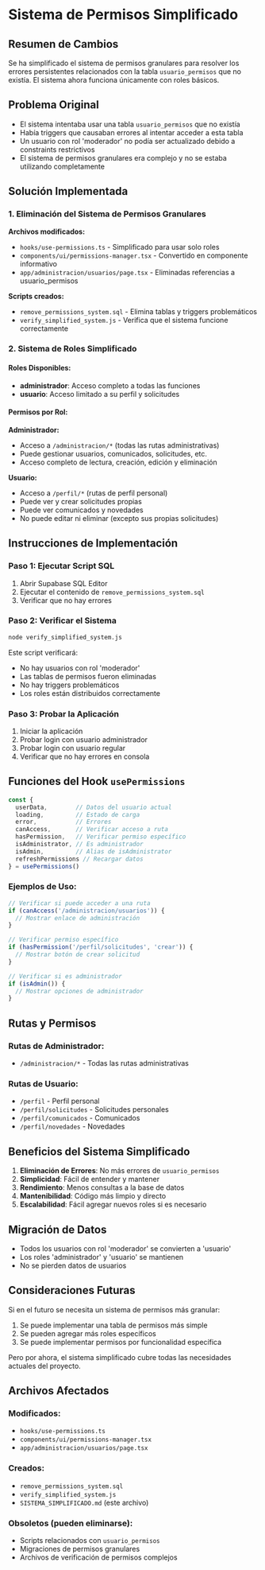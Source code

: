# Sistema de Permisos Simplificado

## Resumen de Cambios

Se ha simplificado el sistema de permisos granulares para resolver los errores persistentes relacionados con la tabla `usuario_permisos` que no existía. El sistema ahora funciona únicamente con roles básicos.

## Problema Original

- El sistema intentaba usar una tabla `usuario_permisos` que no existía
- Había triggers que causaban errores al intentar acceder a esta tabla
- Un usuario con rol 'moderador' no podía ser actualizado debido a constraints restrictivos
- El sistema de permisos granulares era complejo y no se estaba utilizando completamente

## Solución Implementada

### 1. Eliminación del Sistema de Permisos Granulares

**Archivos modificados:**
- `hooks/use-permissions.ts` - Simplificado para usar solo roles
- `components/ui/permissions-manager.tsx` - Convertido en componente informativo
- `app/administracion/usuarios/page.tsx` - Eliminadas referencias a usuario_permisos

**Scripts creados:**
- `remove_permissions_system.sql` - Elimina tablas y triggers problemáticos
- `verify_simplified_system.js` - Verifica que el sistema funcione correctamente

### 2. Sistema de Roles Simplificado

#### Roles Disponibles:
- **administrador**: Acceso completo a todas las funciones
- **usuario**: Acceso limitado a su perfil y solicitudes

#### Permisos por Rol:

**Administrador:**
- Acceso a `/administracion/*` (todas las rutas administrativas)
- Puede gestionar usuarios, comunicados, solicitudes, etc.
- Acceso completo de lectura, creación, edición y eliminación

**Usuario:**
- Acceso a `/perfil/*` (rutas de perfil personal)
- Puede ver y crear solicitudes propias
- Puede ver comunicados y novedades
- No puede editar ni eliminar (excepto sus propias solicitudes)

## Instrucciones de Implementación

### Paso 1: Ejecutar Script SQL

1. Abrir Supabase SQL Editor
2. Ejecutar el contenido de `remove_permissions_system.sql`
3. Verificar que no hay errores

### Paso 2: Verificar el Sistema

```bash
node verify_simplified_system.js
```

Este script verificará:
- No hay usuarios con rol 'moderador'
- Las tablas de permisos fueron eliminadas
- No hay triggers problemáticos
- Los roles están distribuidos correctamente

### Paso 3: Probar la Aplicación

1. Iniciar la aplicación
2. Probar login con usuario administrador
3. Probar login con usuario regular
4. Verificar que no hay errores en consola

## Funciones del Hook `usePermissions`

```typescript
const {
  userData,        // Datos del usuario actual
  loading,         // Estado de carga
  error,           // Errores
  canAccess,       // Verificar acceso a ruta
  hasPermission,   // Verificar permiso específico
  isAdministrator, // Es administrador
  isAdmin,         // Alias de isAdministrator
  refreshPermissions // Recargar datos
} = usePermissions()
```

### Ejemplos de Uso:

```typescript
// Verificar si puede acceder a una ruta
if (canAccess('/administracion/usuarios')) {
  // Mostrar enlace de administración
}

// Verificar permiso específico
if (hasPermission('/perfil/solicitudes', 'crear')) {
  // Mostrar botón de crear solicitud
}

// Verificar si es administrador
if (isAdmin()) {
  // Mostrar opciones de administrador
}
```

## Rutas y Permisos

### Rutas de Administrador:
- `/administracion/*` - Todas las rutas administrativas

### Rutas de Usuario:
- `/perfil` - Perfil personal
- `/perfil/solicitudes` - Solicitudes personales
- `/perfil/comunicados` - Comunicados
- `/perfil/novedades` - Novedades

## Beneficios del Sistema Simplificado

1. **Eliminación de Errores**: No más errores de `usuario_permisos`
2. **Simplicidad**: Fácil de entender y mantener
3. **Rendimiento**: Menos consultas a la base de datos
4. **Mantenibilidad**: Código más limpio y directo
5. **Escalabilidad**: Fácil agregar nuevos roles si es necesario

## Migración de Datos

- Todos los usuarios con rol 'moderador' se convierten a 'usuario'
- Los roles 'administrador' y 'usuario' se mantienen
- No se pierden datos de usuarios

## Consideraciones Futuras

Si en el futuro se necesita un sistema de permisos más granular:

1. Se puede implementar una tabla de permisos más simple
2. Se pueden agregar más roles específicos
3. Se puede implementar permisos por funcionalidad específica

Pero por ahora, el sistema simplificado cubre todas las necesidades actuales del proyecto.

## Archivos Afectados

### Modificados:
- `hooks/use-permissions.ts`
- `components/ui/permissions-manager.tsx`
- `app/administracion/usuarios/page.tsx`

### Creados:
- `remove_permissions_system.sql`
- `verify_simplified_system.js`
- `SISTEMA_SIMPLIFICADO.md` (este archivo)

### Obsoletos (pueden eliminarse):
- Scripts relacionados con `usuario_permisos`
- Migraciones de permisos granulares
- Archivos de verificación de permisos complejos